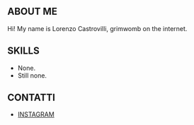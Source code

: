 ## ABOUT ME

Hi! My name is Lorenzo Castrovilli, grimwomb on the internet.

## SKILLS

- None.
- Still none.

## CONTATTI

- [INSTAGRAM](https://www.instagram.com/perfalore/?next=%2F)
